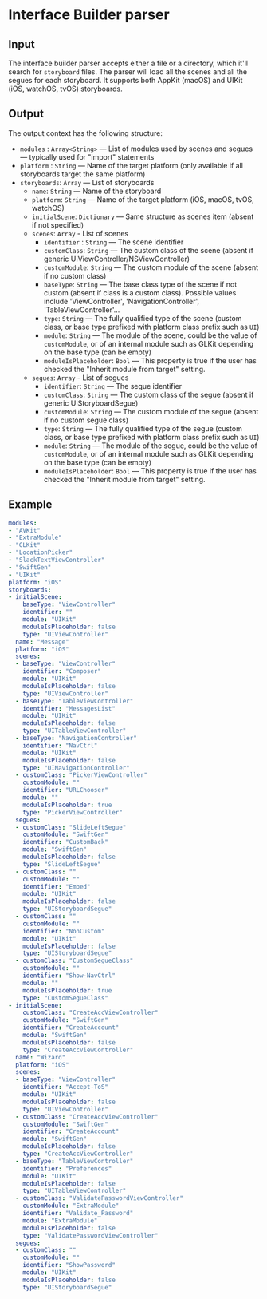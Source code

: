 # Interface Builder parser

## Input

The interface builder parser accepts either a file or a directory, which it'll search for `storyboard` files. The parser will load all the scenes and all the segues for each storyboard. It supports both AppKit (macOS) and UIKit (iOS, watchOS, tvOS) storyboards.

## Output

The output context has the following structure:

 - `modules`    : `Array<String>` — List of modules used by scenes and segues — typically used for "import" statements
 - `platform`   : `String` — Name of the target platform (only available if all storyboards target the same platform)
 - `storyboards`: `Array` — List of storyboards
    - `name`: `String` — Name of the storyboard
    - `platform`: `String` — Name of the target platform (iOS, macOS, tvOS, watchOS)
    - `initialScene`: `Dictionary` — Same structure as scenes item (absent if not specified)
    - `scenes`: `Array` - List of scenes
       - `identifier` : `String` — The scene identifier
       - `customClass`: `String` — The custom class of the scene (absent if generic UIViewController/NSViewController)
       - `customModule`: `String` — The custom module of the scene (absent if no custom class)
       - `baseType`: `String` — The base class type of the scene if not custom (absent if class is a custom class).
          Possible values include 'ViewController', 'NavigationController', 'TableViewController'…
       - `type`: `String` — The fully qualified type of the scene (custom class, or base type prefixed with platform
          class prefix such as `UI`)
       - `module`: `String` — The module of the scene, could be the value of `customModule`, or of an internal module
          such as GLKit depending on the base type (can be empty)
       - `moduleIsPlaceholder`: `Bool` — This property is true if the user has checked the "Inherit module from target"
          setting.
    - `segues`: `Array` - List of segues
       - `identifier`: `String` — The segue identifier
       - `customClass`: `String` — The custom class of the segue (absent if generic UIStoryboardSegue)
       - `customModule`: `String` — The custom module of the segue (absent if no custom segue class)
       - `type`: `String` — The fully qualified type of the segue (custom class, or base type prefixed with platform
          class prefix such as `UI`)
       - `module`: `String` — The module of the segue, could be the value of `customModule`, or of an internal module
          such as GLKit depending on the base type (can be empty)
       - `moduleIsPlaceholder`: `Bool` — This property is true if the user has checked the "Inherit module from target"
          setting.

## Example

```yaml
modules:
- "AVKit"
- "ExtraModule"
- "GLKit"
- "LocationPicker"
- "SlackTextViewController"
- "SwiftGen"
- "UIKit"
platform: "iOS"
storyboards:
- initialScene:
    baseType: "ViewController"
    identifier: ""
    module: "UIKit"
    moduleIsPlaceholder: false
    type: "UIViewController"
  name: "Message"
  platform: "iOS"
  scenes:
  - baseType: "ViewController"
    identifier: "Composer"
    module: "UIKit"
    moduleIsPlaceholder: false
    type: "UIViewController"
  - baseType: "TableViewController"
    identifier: "MessagesList"
    module: "UIKit"
    moduleIsPlaceholder: false
    type: "UITableViewController"
  - baseType: "NavigationController"
    identifier: "NavCtrl"
    module: "UIKit"
    moduleIsPlaceholder: false
    type: "UINavigationController"
  - customClass: "PickerViewController"
    customModule: ""
    identifier: "URLChooser"
    module: ""
    moduleIsPlaceholder: true
    type: "PickerViewController"
  segues:
  - customClass: "SlideLeftSegue"
    customModule: "SwiftGen"
    identifier: "CustomBack"
    module: "SwiftGen"
    moduleIsPlaceholder: false
    type: "SlideLeftSegue"
  - customClass: ""
    customModule: ""
    identifier: "Embed"
    module: "UIKit"
    moduleIsPlaceholder: false
    type: "UIStoryboardSegue"
  - customClass: ""
    customModule: ""
    identifier: "NonCustom"
    module: "UIKit"
    moduleIsPlaceholder: false
    type: "UIStoryboardSegue"
  - customClass: "CustomSegueClass"
    customModule: ""
    identifier: "Show-NavCtrl"
    module: ""
    moduleIsPlaceholder: true
    type: "CustomSegueClass"
- initialScene:
    customClass: "CreateAccViewController"
    customModule: "SwiftGen"
    identifier: "CreateAccount"
    module: "SwiftGen"
    moduleIsPlaceholder: false
    type: "CreateAccViewController"
  name: "Wizard"
  platform: "iOS"
  scenes:
  - baseType: "ViewController"
    identifier: "Accept-ToS"
    module: "UIKit"
    moduleIsPlaceholder: false
    type: "UIViewController"
  - customClass: "CreateAccViewController"
    customModule: "SwiftGen"
    identifier: "CreateAccount"
    module: "SwiftGen"
    moduleIsPlaceholder: false
    type: "CreateAccViewController"
  - baseType: "TableViewController"
    identifier: "Preferences"
    module: "UIKit"
    moduleIsPlaceholder: false
    type: "UITableViewController"
  - customClass: "ValidatePasswordViewController"
    customModule: "ExtraModule"
    identifier: "Validate_Password"
    module: "ExtraModule"
    moduleIsPlaceholder: false
    type: "ValidatePasswordViewController"
  segues:
  - customClass: ""
    customModule: ""
    identifier: "ShowPassword"
    module: "UIKit"
    moduleIsPlaceholder: false
    type: "UIStoryboardSegue"
```
